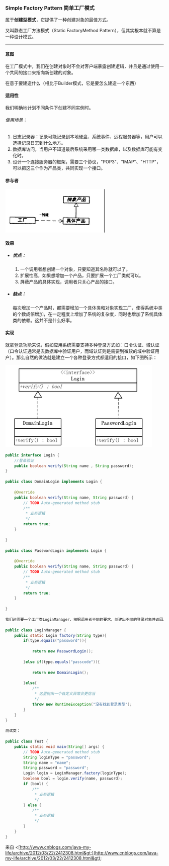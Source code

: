 ### Simple Factory Pattern 简单工厂模式

属于**创建型模式**，它提供了一种创建对象的最佳方式。

又叫静态工厂方法模式（Static FactoryMethod Pattern），但其实根本就不算是一种设计模式。

---

#### 意图

在工厂模式中，我们在创建对象时不会对客户端暴露创建逻辑，并且是通过使用一个共同的接口来指向新创建的对象。

在意于要建造什么（相比于Builder模式，它是要怎么建造一个东西）

#### 适用性

我们明确地计划不同条件下创建不同实例时。

###### 使用场景：

1. 日志记录器：记录可能记录到本地硬盘、系统事件、远程服务器等，用户可以选择记录日志到什么地方。 
2. 数据库访问，当用户不知道最后系统采用哪一类数据库，以及数据库可能有变化时。 
3. 设计一个连接服务器的框架，需要三个协议，"POP3"、"IMAP"、"HTTP"，可以把这三个作为产品类，共同实现一个接口。

#### 参与者

![](/assets/factory.png)

#### 效果

* ##### 优点：

  1. 一个调用者想创建一个对象，只要知道其名称就可以了。 
  2. 扩展性高，如果想增加一个产品，只要扩展一个工厂类就可以。 
  3. 屏蔽产品的具体实现，调用者只关心产品的接口。
* ##### 缺点：

  每次增加一个产品时，都需要增加一个具体类和对象实现工厂，使得系统中类的个数成倍增加，在一定程度上增加了系统的复杂度，同时也增加了系统具体类的依赖。这并不是什么好事。

#### 实现

就拿登录功能来说，假如应用系统需要支持多种登录方式如：口令认证、域认证（口令认证通常是去数据库中验证用户，而域认证则是需要到微软的域中验证用户）。那么自然的做法就是建立一个各种登录方式都适用的接口，如下图所示：

![](/assets/factory2.png)

```java
public interface Login {
    //登录验证
    public boolean verify(String name , String password);
}

public class DomainLogin implements Login {

    @Override
    public boolean verify(String name, String password) {
        // TODO Auto-generated method stub
        /**
         * 业务逻辑
         */
        return true;
    }

}

public class PasswordLogin implements Login {

    @Override
    public boolean verify(String name, String password) {
        // TODO Auto-generated method stub
        /**
         * 业务逻辑
         */
        return true;
    }

}

我们还需要一个工厂类LoginManager，根据调用者不同的要求，创建出不同的登录对象并返回。而如果碰到不合法的要求，会返回一个Runtime异常。

public class LoginManager {
    public static Login factory(String type){
        if(type.equals("password")){

            return new PasswordLogin();

        }else if(type.equals("passcode")){

            return new DomainLogin();

        }else{
            /**
             * 这里抛出一个自定义异常会更恰当
             */
            throw new RuntimeException("没有找到登录类型");
        }
    }
}

测试类：

public class Test {
    public static void main(String[] args) {
        // TODO Auto-generated method stub
        String loginType = "password";
        String name = "name";
        String password = "password";
        Login login = LoginManager.factory(loginType);
        boolean bool = login.verify(name, password);
        if (bool) {
            /**
             * 业务逻辑
             */
        } else {
            /**
             * 业务逻辑
             */
        }
    }
}
```

来自 &lt;[http://www.cnblogs.com/java-my-life/archive/2012/03/22/2412308.html&gt;](http://www.cnblogs.com/java-my-life/archive/2012/03/22/2412308.html&gt);


